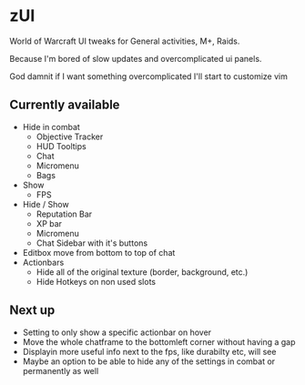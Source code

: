 # zUI
World of Warcraft UI tweaks for General activities, M+, Raids.

Because I'm bored of slow updates and overcomplicated ui panels.

God damnit if I want something overcomplicated I'll start to customize vim

## Currently available

- Hide in combat
    - Objective Tracker
    - HUD Tooltips
    - Chat
    - Micromenu
    - Bags
- Show
    - FPS
- Hide / Show
    - Reputation Bar
    - XP bar
    - Micromenu
    - Chat Sidebar with it's buttons
- Editbox move from bottom to top of chat
- Actionbars
    - Hide all of the original texture (border, background, etc.)
    - Hide Hotkeys on non used slots

## Next up

- Setting to only show a specific actionbar on hover
- Move the whole chatframe to the bottomleft corner without having a gap
- Displayin more useful info next to the fps, like durabilty etc, will see
- Maybe an option to be able to hide any of the settings in combat or permanently as well


